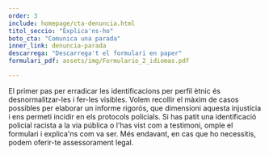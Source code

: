 ```yaml
---
order: 3
include: homepage/cta-denuncia.html
titol_seccio: "Explica'ns-ho"
boto_cta: "Comunica una parada"
inner_link: denuncia-parada
descarrega: "Descarrega't el formulari en paper"
formulari_pdf: assets/img/Formulario_2_idiomas.pdf

---
```

El primer pas per erradicar les identificacions per perfil ètnic és desnormalitzar-les i fer-les visibles. Volem recollir el màxim de casos possibles per elaborar un informe rigorós, que dimensioni aquesta injustícia i ens permeti incidir en els protocols policials. Si has patit una identificació policial racista a la via pública o l'has vist com a testimoni, omple el formulari i explica'ns com va ser. Més endavant, en cas que ho necessitis, podem oferir-te assessorament legal.

